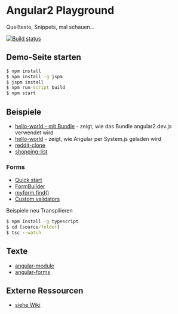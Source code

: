 # Angular2 Playground
Quelltexte, Snippets, mal schauen...

[![Build status](https://api.travis-ci.org/Angular2Buch/code.svg)](https://travis-ci.org/Angular2Buch/code)

## Demo-Seite starten

```cmd
$ npm install
$ npm install -g jspm
$ jspm install
$ npm run-script build
$ npm start
```

## Beispiele

* [hello-world - mit Bundle](source/hello-world-bundle) - zeigt, wie das Bundle angular2.dev.js verwendet wird
* [hello-world](source/hello-world) - zeigt, wie Angular per System.js geladen wird
* [reddit-clone](source/reddit-clone)
* [shopping-list](source/shopping-list)

### Forms

* [Quick start](source/forms/quick-start/)
* [FormBuilder](source/forms/form-builder/)
* [myform.find()](source/forms/form-controls-shorthand/)
* [Custom validators](source/forms/custom-validators/)

Beispiele neu Transpilieren

```cmd
$ npm install -g typescript
$ cd [source/folder]
$ tsc --watch
```

## Texte

* [angular-module](text/angular-module)
* [angular-forms](text/angular-forms)

## Externe Ressourcen

* [siehe Wiki](https://github.com/Angular2Buch/code/wiki)
